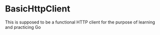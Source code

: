 # BasicHttpClient
This is supposed to be a functional HTTP client for the purpose of learning and practicing Go

